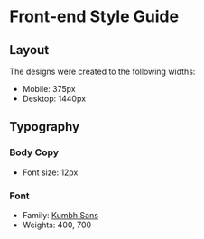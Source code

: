 # Front-end Style Guide

## Layout

The designs were created to the following widths:

- Mobile: 375px
- Desktop: 1440px



## Typography

### Body Copy

- Font size: 12px

### Font

- Family: [Kumbh Sans](https://fonts.google.com/specimen/Kumbh+Sans)
- Weights: 400, 700
